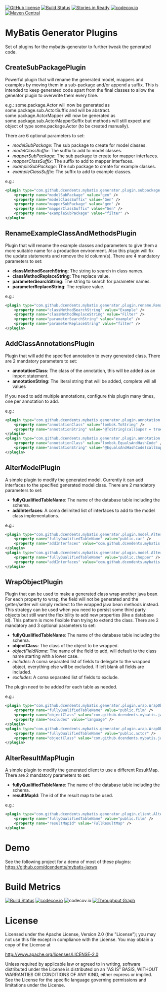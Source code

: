[![GitHub license](https://img.shields.io/github/license/dcendents/mybatis-generator-plugins.svg)](http://www.apache.org/licenses/LICENSE-2.0.html)
[![Build Status](https://travis-ci.org/dcendents/mybatis-generator-plugins.svg?branch=master)](https://travis-ci.org/dcendents/mybatis-generator-plugins) 
[![Stories in Ready](https://badge.waffle.io/dcendents/mybatis-generator-plugins.png?label=ready&title=Ready)](https://waffle.io/dcendents/mybatis-generator-plugins) 
[![codecov.io](http://codecov.io/github/dcendents/mybatis-generator-plugins/coverage.svg?branch=master)](http://codecov.io/github/dcendents/mybatis-generator-plugins?branch=master)
[![Maven Central](https://img.shields.io/maven-central/v/com.github.dcendents/mybatis-generator-plugins.svg)](http://search.maven.org/#search%7Cga%7C1%7Ca%3A%22mybatis-generator-plugins%22)

MyBatis Generator Plugins
====================
Set of plugins for the mybatis-generator to further tweak the generated code.


## CreateSubPackagePlugin

Powerful plugin that will rename the generated model, mappers and examples by moving them in a sub-package and/or append a suffix. This is intended to keep generated code apart from the final classes to allow the geneator plugin to overwrite them every time.

e.g.: some.package.Actor will now be generated as some.package.sub.ActorSuffix and will be abstract.
some.package.ActorMapper will now be generated as some.package.sub.ActorMapperSuffix but methods will still expect and object of type some.package.Actor (to be created manually).

There are 6 optional parameters to set:
  - *modelSubPackage*: The sub package to create for model classes.
  - *modelClassSuffix*: The suffix to add to model classes.
  - *mapperSubPackage*: The sub package to create for mapper interfaces.
  - *mapperClassSuffix*: The suffix to add to mapper interfaces.
  - *exampleSubPackage*: The sub package to create for example classes.
  - *exampleClassSuffix*: The suffix to add to example classes.

e.g.:
```xml
<plugin type="com.github.dcendents.mybatis.generator.plugin.subpackage.CreateSubPackagePlugin">
	<property name="modelSubPackage" value="gen" />
	<property name="modelClassSuffix" value="Gen" />
	<property name="mapperSubPackage" value="gen" />
	<property name="mapperClassSuffix" value="Gen" />
	<property name="exampleSubPackage" value="filter" />
</plugin>
```

## RenameExampleClassAndMethodsPlugin

Plugin that will rename the example classes and parameters to give them a more suitable name for a production environment. Also this plugin will fix the update statements and remove the id column(s). There are 4 mandatory parameters to set:
  - **classMethodSearchString**: The string to search in class names.
  - **classMethodReplaceString**: The replace value.
  - **parameterSearchString**: The string to search for parameter names.
  - **parameterReplaceString**: The replace value.

e.g.:
```xml
<plugin type="com.github.dcendents.mybatis.generator.plugin.rename.RenameExampleClassAndMethodsPlugin">
	<property name="classMethodSearchString" value="Example" />
	<property name="classMethodReplaceString" value="Filter" />
	<property name="parameterSearchString" value="example" />
	<property name="parameterReplaceString" value="filter" />
</plugin>
```

## AddClassAnnotationsPlugin

Plugin that will add the specified annotation to every generated class. There are 2 mandatory parameters to set:
  - **annotationClass**: The class of the annotation, this will be added as an import statement.
  - **annotationString**: The literal string that will be added, complete will all values

If you need to add multiple annotations, configure this plugin many times, one per annotation to add.

e.g.:
```xml
<plugin type="com.github.dcendents.mybatis.generator.plugin.annotation.AddClassAnnotationsPlugin">
	<property name="annotationClass" value="lombok.ToString" />
	<property name="annotationString" value="@ToString(callSuper = true)" />
</plugin>
<plugin type="com.github.dcendents.mybatis.generator.plugin.annotation.AddClassAnnotationsPlugin">
	<property name="annotationClass" value="lombok.EqualsAndHashCode" />
	<property name="annotationString" value="@EqualsAndHashCode(callSuper = true)" />
</plugin>
```

## AlterModelPlugin

A simple plugin to modify the generated model. Currently it can add interfaces to the specified generated model class. There are 2 mandatory parameters to set:
  - **fullyQualifiedTableName**: The name of the database table including the schema.
  - **addInterfaces**: A coma delimited list of interfaces to add to the model class implementations.

e.g.:
```xml
<plugin type="com.github.dcendents.mybatis.generator.plugin.model.AlterModelPlugin">
	<property name="fullyQualifiedTableName" value="public.car" />
	<property name="addInterfaces" value="com.github.dcendents.mybatis.jaxws.db.model.Vehicle" />
</plugin>
<plugin type="com.github.dcendents.mybatis.generator.plugin.model.AlterModelPlugin">
	<property name="fullyQualifiedTableName" value="public.chopper" />
	<property name="addInterfaces" value="com.github.dcendents.mybatis.jaxws.db.model.Vehicle" />
</plugin>
```

## WrapObjectPlugin

Plugin that can be used to make a generated class wrap another java bean. For each property to wrap, the field will not be generated and the getter/setter will simply redirect to the wrapped java bean methods instead. This strategy can be used when you need to persist some third party objects but still want the flexibility to add new properties (like a database id). This pattern is more flexible than trying to extend the class. There are 2 mandatory and 3 optional parameters to set:
  - **fullyQualifiedTableName**: The name of the database table including the schema.
  - **objectClass**: The class of the object to be wrapped.
  - *objectFieldName*: The name of the field to add, will default to the class name starting with a lower case.
  - *includes*: A coma separated list of fields to delegate to the wrapped object, everything else will be excluded. If left blank all fields are included.
  - *excludes*: A coma separated list of fields to exclude.

The plugin need to be added for each table as needed.

e.g.:
```xml
<plugin type="com.github.dcendents.mybatis.generator.plugin.wrap.WrapObjectPlugin">
	<property name="fullyQualifiedTableName" value="public.film" />
	<property name="objectClass" value="com.github.dcendents.mybatis.jaxws.api.Film" />
	<property name="excludes" value="language" />
</plugin>
<plugin type="com.github.dcendents.mybatis.generator.plugin.wrap.WrapObjectPlugin">
	<property name="fullyQualifiedTableName" value="public.actor" />
	<property name="objectClass" value="com.github.dcendents.mybatis.jaxws.api.Actor" />
</plugin>
```

## AlterResultMapPlugin

A simple plugin to modify the generated client to use a different ResultMap. There are 2 mandatory parameters to set:
  - **fullyQualifiedTableName**: The name of the database table including the schema.
  - **resultMapId**: The id of the result map to be used.

e.g.:
```xml
<plugin type="com.github.dcendents.mybatis.generator.plugin.client.AlterResultMapPlugin">
	<property name="fullyQualifiedTableName" value="public.film" />
	<property name="resultMapId" value="FullResultMap" />
</plugin>
```

Demo
====================

See the following project for a demo of most of these plugins: https://github.com/dcendents/mybatis-jaxws

Build Metrics
====================

[![Build Status](https://travis-ci.org/dcendents/mybatis-generator-plugins.svg?branch=master)](https://travis-ci.org/dcendents/mybatis-generator-plugins) 
[![codecov.io](http://codecov.io/github/dcendents/mybatis-generator-plugins/coverage.svg?branch=master)](http://codecov.io/github/dcendents/mybatis-generator-plugins?branch=master)
![codecov.io](http://codecov.io/github/dcendents/mybatis-generator-plugins/branch.svg?branch=master)
[![Throughput Graph](https://graphs.waffle.io/dcendents/mybatis-generator-plugins/throughput.svg)](https://waffle.io/dcendents/mybatis-generator-plugins/metrics)

License
====================

Licensed under the Apache License, Version 2.0 (the "License");
you may not use this file except in compliance with the License.
You may obtain a copy of the License at

   http://www.apache.org/licenses/LICENSE-2.0

Unless required by applicable law or agreed to in writing, software
distributed under the License is distributed on an "AS IS" BASIS,
WITHOUT WARRANTIES OR CONDITIONS OF ANY KIND, either express or implied.
See the License for the specific language governing permissions and
limitations under the License.

